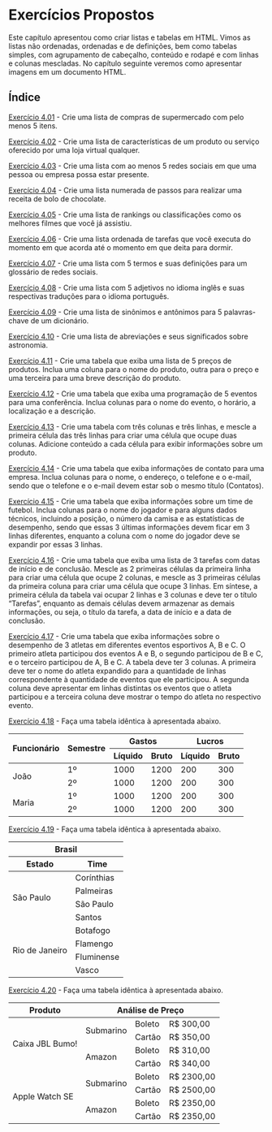 # Exercícios Propostos

Este capítulo apresentou como criar listas e tabelas em HTML. Vimos as listas
não ordenadas, ordenadas e de definições, bem como tabelas simples, com
agrupamento de cabeçalho, conteúdo e rodapé e com linhas e colunas mescladas. No
capítulo seguinte veremos como apresentar imagens em um documento HTML.

## Índice

[Exercício 4.01](<Exercício 4.01.html>) - Crie uma lista de compras de
supermercado com pelo menos 5 itens.

[Exercício 4.02](<Exercício 4.02.html>) - Crie uma lista de características de
um produto ou serviço oferecido por uma loja virtual qualquer.

[Exercício 4.03](<Exercício 4.03.html>) - Crie uma lista com ao menos 5 redes
sociais em que uma pessoa ou empresa possa estar presente.

[Exercício 4.04](<Exercício 4.04.html>) - Crie uma lista numerada de passos para
realizar uma receita de bolo de chocolate.

[Exercício 4.05](<Exercício 4.05.html>) - Crie uma lista de rankings ou
classificações como os melhores filmes que você já assistiu.

[Exercício 4.06](<Exercício 4.06.html>) - Crie uma lista ordenada de tarefas que
você executa do momento em que acorda até o momento em que deita para dormir.

[Exercício 4.07](<Exercício 4.07.html>) - Crie uma lista com 5 termos e suas
definições para um glossário de redes sociais.

[Exercício 4.08](<Exercício 4.08.html>) - Crie uma lista com 5 adjetivos no
idioma inglês e suas respectivas traduções para o idioma português.

[Exercício 4.09](<Exercício 4.09.html>) - Crie uma lista de sinônimos e
antônimos para 5 palavras-chave de um dicionário.

[Exercício 4.10](<Exercício 4.10.html>) - Crie uma lista de abreviações e seus
significados sobre astronomia.

[Exercício 4.11](<Exercício 4.11.html>) - Crie uma tabela que exiba uma lista de
5 preços de produtos. Inclua uma coluna para o nome do produto, outra para o
preço e uma terceira para uma breve descrição do produto.

[Exercício 4.12](<Exercício 4.12.html>) - Crie uma tabela que exiba uma
programação de 5 eventos para uma conferência. Inclua colunas para o nome do
evento, o horário, a localização e a descrição.

[Exercício 4.13](<Exercício 4.13.html>) - Crie uma tabela com três colunas e
três linhas, e mescle a primeira célula das três linhas para criar uma célula
que ocupe duas colunas. Adicione conteúdo a cada célula para exibir informações
sobre um produto.

[Exercício 4.14](<Exercício 4.14.html>) - Crie uma tabela que exiba informações
de contato para uma empresa. Inclua colunas para o nome, o endereço, o telefone
e o e-mail, sendo que o telefone e o e-mail devem estar sob o mesmo título
(Contatos).

[Exercício 4.15](<Exercício 4.15.html>) - Crie uma tabela que exiba informações
sobre um time de futebol. Inclua colunas para o nome do jogador e para alguns
dados técnicos, incluindo a posição, o número da camisa e as estatísticas de
desempenho, sendo que essas 3 últimas informações devem ficar em 3 linhas
diferentes, enquanto a coluna com o nome do jogador deve se expandir por essas 3
linhas.

[Exercício 4.16](<Exercício 4.16.html>) - Crie uma tabela que exiba uma lista de
3 tarefas com datas de início e de conclusão. Mescle as 2 primeiras células da
primeira linha para criar uma célula que ocupe 2 colunas, e mescle as 3
primeiras células da primeira coluna para criar uma célula que ocupe 3 linhas.
Em síntese, a primeira célula da tabela vai ocupar 2 linhas e 3 colunas e deve
ter o título “Tarefas”, enquanto as demais células devem armazenar as demais
informações, ou seja, o título da tarefa, a data de início e a data de
conclusão.

[Exercício 4.17](<Exercício 4.17.html>) - Crie uma tabela que exiba informações
sobre o desempenho de 3 atletas em diferentes eventos esportivos A, B e C. O
primeiro atleta participou dos eventos A e B, o segundo participou de B e C, e o
terceiro participou de A, B e C. A tabela deve ter 3 colunas. A primeira deve
ter o nome do atleta expandido para a quantidade de linhas correspondente à
quantidade de eventos que ele participou. A segunda coluna deve apresentar em
linhas distintas os eventos que o atleta participou e a terceira coluna deve
mostrar o tempo do atleta no respectivo evento.

[Exercício 4.18](<Exercício 4.18.html>) - Faça uma tabela idêntica à apresentada
abaixo.

<table>
    <thead>
        <tr>
            <th rowspan=2>Funcionário</th>
            <th rowspan=2>Semestre</th>
            <th colspan=2>Gastos</th>
            <th colspan=2>Lucros</th>
        </tr>
        <tr>
            <th>Líquido</th>
            <th>Bruto</th>
            <th>Líquido</th>
            <th>Bruto</th>
        </tr>
    </thead>
    <tbody>
        <tr>
            <td rowspan=2>João</td>
            <td>1º</td>
            <td>1000</td>
            <td>1200</td>
            <td>200</td>
            <td>300</td>
        </tr>
        <tr>
            <td>2º</td>
            <td>1000</td>
            <td>1200</td>
            <td>200</td>
            <td>300</td>
        </tr>
        <tr>
            <td rowspan=2>Maria</td>
            <td>1º</td>
            <td>1000</td>
            <td>1200</td>
            <td>200</td>
            <td>300</td>
        </tr>
        <tr>
            <td>2º</td>
            <td>1000</td>
            <td>1200</td>
            <td>200</td>
            <td>300</td>
        </tr>
    </tbody>
</table>

[Exercício 4.19](<Exercício 4.19.html>) - Faça uma tabela idêntica à apresentada
abaixo.

<table>
    <thead>
        <tr>
            <th colspan=2>Brasil</th>
        </tr>
        <tr>
            <th>Estado</th>
            <th>Time</th>
        </tr>
    </thead>
    <tbody>
        <tr>
            <td rowspan=4>São Paulo</td>
            <td>Corínthias</td>
        </tr>
        <tr>
            <td>Palmeiras</td>
        </tr>
        <tr>
            <td>São Paulo</td>
        </tr>
        <tr>
            <td>Santos</td>
        </tr>
        <tr>
            <td rowspan=4>Rio de Janeiro</td>
            <td>Botafogo</td>
        </tr>
        <tr>
            <td>Flamengo</td>
        </tr>
        <tr>
            <td>Fluminense</td>
        </tr>
        <tr>
            <td>Vasco</td>
        </tr>
    </tbody>
</table>

[Exercício 4.20](<Exercício 4.20.html>) - Faça uma tabela idêntica à apresentada
abaixo.

<table>
    <thead>
        <tr>
            <th>Produto</th>
            <th colspan=3>Análise de Preço</th>
        </tr>
    </thead>
    <tbody>
        <tr>
            <td rowspan=4>Caixa JBL Bumo!</td>
            <td rowspan=2>Submarino</td>
            <td>Boleto</td>
            <td>R$ 300,00</td>
        </tr>
        <tr>
            <td>Cartão</td>
            <td>R$ 350,00</td>
        </tr>
        <tr>
            <td rowspan=2>Amazon</td>
            <td>Boleto</td>
            <td>R$ 310,00</td>
        </tr>
        <tr>
            <td>Cartão</td>
            <td>R$ 340,00</td>
        </tr>
        <tr>
            <td rowspan=4>Apple Watch SE</td>
            <td rowspan=2>Submarino</td>
            <td>Boleto</td>
            <td>R$ 2300,00</td>
        </tr>
        <tr>
            <td>Cartão</td>
            <td>R$ 2500,00</td>
        </tr>
        <tr>
            <td rowspan=2>Amazon</td>
            <td>Boleto</td>
            <td>R$ 2350,00</td>
        </tr>
        <tr>
            <td>Cartão</td>
            <td>R$ 2350,00</td>
        </tr>
    </tbody>
</table>
